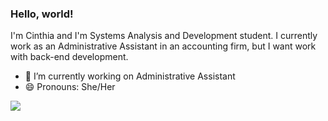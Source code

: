 ### Hello, world!
I'm Cinthia and I'm Systems Analysis and Development student.
I currently work as an Administrative Assistant in an accounting firm, but I want work with back-end development.

- 🔭 I’m currently working on Administrative Assistant
- 😄 Pronouns: She/Her

<div> 
  <a href="https://www.linkedin.com/in/cinthia-melquiades-38479114b" target="_blank"><img src="https://img.shields.io/badge/-LinkedIn-%230077B5?style=for-the-badge&logo=linkedin&logoColor=white" target="_blank"></a>  
<div>
